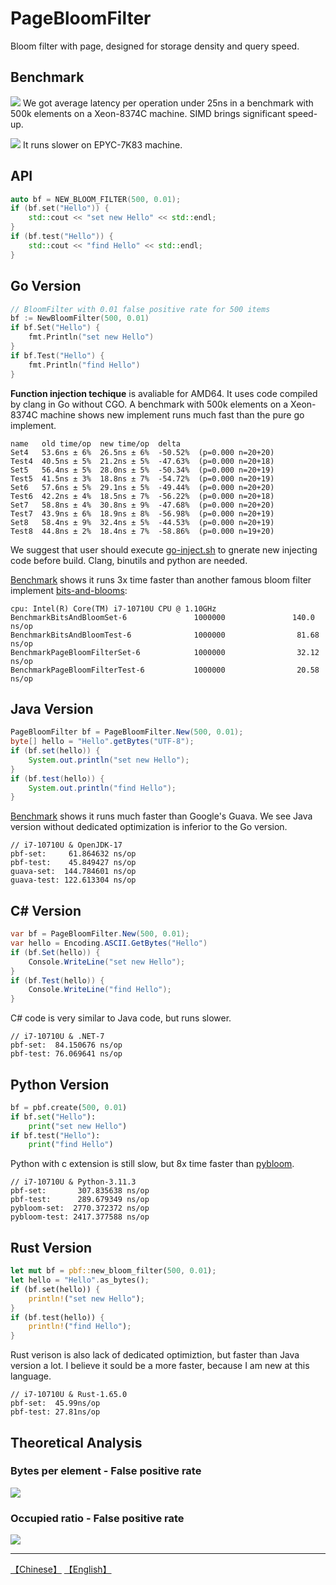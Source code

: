 # PageBloomFilter

Bloom filter with page, designed for storage density and query speed.

## Benchmark
![](images/Xeon-8374C.png)
We got average latency per operation under 25ns in a benchmark with 500k elements on a Xeon-8374C machine. SIMD brings significant speed-up.

![](images/EPYC-7K83.png)
It runs slower on EPYC-7K83 machine.

## API
```cpp
auto bf = NEW_BLOOM_FILTER(500, 0.01);
if (bf.set("Hello")) {
    std::cout << "set new Hello" << std::endl;
}
if (bf.test("Hello")) {
    std::cout << "find Hello" << std::endl;
}
```

## Go Version

```go
// BloomFilter with 0.01 false positive rate for 500 items
bf := NewBloomFilter(500, 0.01)
if bf.Set("Hello") {
    fmt.Println("set new Hello")
}
if bf.Test("Hello") {
    fmt.Println("find Hello")
}
```

**Function injection techique** is avaliable for AMD64. It uses code compiled by clang in Go without CGO. A benchmark with 500k elements on a Xeon-8374C machine shows new implement runs much fast than the pure go implement.

```
name   old time/op  new time/op  delta
Set4   53.6ns ± 6%  26.5ns ± 6%  -50.52%  (p=0.000 n=20+20)
Test4  40.5ns ± 5%  21.2ns ± 5%  -47.63%  (p=0.000 n=20+18)
Set5   56.4ns ± 5%  28.0ns ± 5%  -50.34%  (p=0.000 n=20+19)
Test5  41.5ns ± 3%  18.8ns ± 7%  -54.72%  (p=0.000 n=20+19)
Set6   57.6ns ± 5%  29.1ns ± 5%  -49.44%  (p=0.000 n=20+20)
Test6  42.2ns ± 4%  18.5ns ± 7%  -56.22%  (p=0.000 n=20+18)
Set7   58.8ns ± 4%  30.8ns ± 9%  -47.68%  (p=0.000 n=20+20)
Test7  43.9ns ± 6%  18.9ns ± 8%  -56.98%  (p=0.000 n=20+19)
Set8   58.4ns ± 9%  32.4ns ± 5%  -44.53%  (p=0.000 n=20+19)
Test8  44.8ns ± 2%  18.4ns ± 7%  -58.86%  (p=0.000 n=19+20)
```

We suggest that user should execute [go-inject.sh](pbf/go-inject.sh) to gnerate new injecting code before build. Clang, binutils and python are needed.

[Benchmark](https://gist.github.com/PeterRK/b0df9e80caaaee1e9349e295cb435a67) shows it runs 3x time faster than another famous bloom filter implement [bits-and-blooms](https://github.com/bits-and-blooms/bloom):
```
cpu: Intel(R) Core(TM) i7-10710U CPU @ 1.10GHz
BenchmarkBitsAndBloomSet-6               1000000               140.0 ns/op
BenchmarkBitsAndBloomTest-6              1000000                81.68 ns/op
BenchmarkPageBloomFilterSet-6            1000000                32.12 ns/op
BenchmarkPageBloomFilterTest-6           1000000                20.58 ns/op
```

## Java Version
```java
PageBloomFilter bf = PageBloomFilter.New(500, 0.01);
byte[] hello = "Hello".getBytes("UTF-8");
if (bf.set(hello)) {
    System.out.println("set new Hello");
}
if (bf.test(hello)) {
    System.out.println("find Hello");
}
```
[Benchmark](java/src/test/java/rk/pbf/Benchmark.java) shows it runs much faster than Google's Guava. We see Java version without dedicated optimization is inferior to the Go version.
```
// i7-10710U & OpenJDK-17
pbf-set:     61.864632 ns/op
pbf-test:    45.849427 ns/op
guava-set:  144.784601 ns/op
guava-test: 122.613304 ns/op
```

## C# Version
```csharp
var bf = PageBloomFilter.New(500, 0.01);
var hello = Encoding.ASCII.GetBytes("Hello")
if (bf.Set(hello)) {
    Console.WriteLine("set new Hello");
}
if (bf.Test(hello)) {
    Console.WriteLine("find Hello");
}
```
C# code is very similar to Java code, but runs slower.
```
// i7-10710U & .NET-7
pbf-set:  84.150676 ns/op
pbf-test: 76.069641 ns/op
```

## Python Version
```python
bf = pbf.create(500, 0.01)
if bf.set("Hello"):
    print("set new Hello")
if bf.test("Hello"):
    print("find Hello")
```
Python with c extension is still slow, but 8x time faster than [pybloom](https://github.com/jaybaird/python-bloomfilter).
```
// i7-10710U & Python-3.11.3
pbf-set:       307.835638 ns/op
pbf-test:      289.679349 ns/op
pybloom-set:  2770.372372 ns/op
pybloom-test: 2417.377588 ns/op
```

## Rust Version
```rust
let mut bf = pbf::new_bloom_filter(500, 0.01);
let hello = "Hello".as_bytes();
if (bf.set(hello)) {
    println!("set new Hello");
}
if (bf.test(hello)) {
    println!("find Hello");
}
```
Rust verison is also lack of dedicated optimiztion, but faster than Java version a lot. I believe it sould be a more faster, because I am new at this language.
```
// i7-10710U & Rust-1.65.0
pbf-set:  45.99ns/op
pbf-test: 27.81ns/op
```

## Theoretical Analysis

### Bytes per element - False positive rate
![](images/byte.png)

### Occupied ratio - False positive rate
![](images/ratio.png)

---
[【Chinese】](README-CN.md) [【English】](README.md)